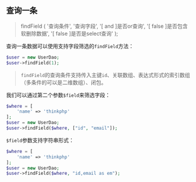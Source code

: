## 查询一条

> findField \( '查询条件', '查询字段', '\[ and \]是否or查询', '\[ false \]是否包含软删除数据', '\[ false \]是否是select查询' \);

查询一条数据可以使用支持字段筛选的`findField`方法：

```php
$user = new UserDao;
$user->findField(1);
```

> `findField`的查询条件支持传入主键`id`、关联数组、表达式形式的索引数组（多条件的可以是二维数组）、闭包。

我们可以通过第二个参数`$field`来筛选字段：

```php
$where = [
    'name' => 'thinkphp'
];
$user = new UserDao;
$user->findField($where, ["id", "email"]);
```

`$field`参数支持字符串形式：

```php
$where = [
    'name' => 'thinkphp'
];
$user = new UserDao;
$user->findField($where, "id,email as em");
```